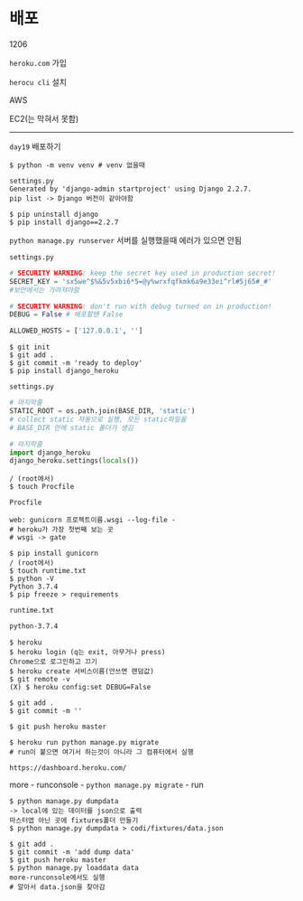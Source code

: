# 배포

1206



`heroku.com`  가입

`herocu cli` 설치

AWS

EC2(는 막혀서 못함)



---------------------



`day19` 배포하기



```shell
$ python -m venv venv # venv 없을때

settings.py
Generated by 'django-admin startproject' using Django 2.2.7.
pip list -> Django 버전이 같아야함

$ pip uninstall django
$ pip install django==2.2.7
```



`python manage.py runserver` 서버를 실행했을때 에러가 있으면 안됨



`settings.py`

```python
# SECURITY WARNING: keep the secret key used in production secret!
SECRET_KEY = 'sx5we^$%&5v5xbi6*5=@y%wrxfqfkmk6a9e33ei^rl#5j65#_#'
#보안에서는 가려져야함

# SECURITY WARNING: don't run with debug turned on in production!
DEBUG = False # 배포할땐 False

ALLOWED_HOSTS = ['127.0.0.1', '']
```

```shell
$ git init
$ git add .
$ git commit -m 'ready to deploy'
$ pip install django_heroku
```

`settings.py`

```python
# 마지막줄
STATIC_ROOT = os.path.join(BASE_DIR, 'static')
# collect static 자동으로 실행, 모든 static파일을 
# BASE_DIR 안에 static 폴더가 생김

# 마지막줄
import django_heroku
django_heroku.settings(locals())
```

```shell
/ (root에서)
$ touch Procfile
```

`Procfile`

```Procfile
web: gunicorn 프로젝트이름.wsgi --log-file -
# heroku가 가장 첫번째 보는 곳
# wsgi -> gate
```

```shell
$ pip install gunicorn
/ (root에서)
$ touch runtime.txt
$ python -V
Python 3.7.4
$ pip freeze > requirements
```

`runtime.txt`

```txt
python-3.7.4
```

```shell
$ heroku
$ heroku login (q는 exit, 아무거나 press)
Chrome으로 로그인하고 끄기
$ heroku create 서비스이름(안쓰면 랜덤값)
$ git remote -v
(X) $ heroku config:set DEBUG=False

$ git add .
$ git commit -m ''

$ git push heroku master

$ heroku run python manage.py migrate
# run이 붙으면 여기서 하는것이 아니라 그 컴퓨터에서 실행
```

`https://dashboard.heroku.com/` 

more - runconsole - `python manage.py migrate` - run

```shell
$ python manage.py dumpdata
-> local에 있는 데이터를 json으로 출력
마스터앱 아닌 곳에 fixtures폴더 만들기
$ python manage.py dumpdata > codi/fixtures/data.json

$ git add .
$ git commit -m 'add dump data'
$ git push heroku master
$ python manage.py loaddata data
more-runconsole에서도 실행
# 알아서 data.json을 찾아감
```



